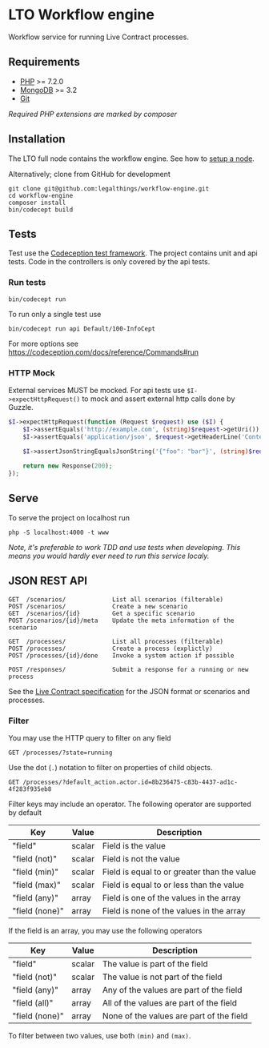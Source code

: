 # LTO Workflow engine

Workflow service for running Live Contract processes.

## Requirements

- [PHP](http://www.php.net) >= 7.2.0
- [MongoDB](http://www.mongodb.org/) >= 3.2
- [Git](http://git-scm.com)

_Required PHP extensions are marked by composer_


## Installation

The LTO full node contains the workflow engine. See how to [setup a node](https://github.com/legalthings/lto).

Alternatively; clone from GitHub for development

```
git clone git@github.com:legalthings/workflow-engine.git
cd workflow-engine
composer install
bin/codecept build
```

## Tests

Test use the [Codeception test framework](https://codeception.com/). The project contains unit and api tests. Code in the
controllers is only covered by the api tests.

### Run tests

    bin/codecept run

To run only a single test use

    bin/codecept run api Default/100-InfoCept

For more options see https://codeception.com/docs/reference/Commands#run

### HTTP Mock

External services MUST be mocked. For api tests use `$I->expectHttpRequest()` to mock and assert external http calls done by Guzzle.

```php
$I->expectHttpRequest(function (Request $request) use ($I) {
    $I->assertEquals('http://example.com', (string)$request->getUri());
    $I->assertEquals('application/json', $request->getHeaderLine('Content-Type'));

    $I->assertJsonStringEqualsJsonString('{"foo": "bar"}', (string)$request->getBody());
    
    return new Response(200);
});
```

## Serve

To serve the project on localhost run

```
php -S localhost:4000 -t www
```

_Note, it's preferable to work TDD and use tests when developing. This means you would hardly ever need to run this service
localy._


## JSON REST API

```
GET  /scenarios/             List all scenarios (filterable)
POST /scenarios/             Create a new scenario
GET  /scenarios/{id}         Get a specific scenario
POST /scenarios/{id}/meta    Update the meta information of the scenario

GET  /processes/             List all processes (filterable)
POST /processes/             Create a process (explictly)
POST /processes/{id}/done    Invoke a system action if possible

POST /responses/             Submit a response for a running or new process
```

See the [Live Contract specification](https://docs.livecontracts.io/) for the JSON format or scenarios and processes.

### Filter

You may use the HTTP query to filter on any field

    GET /processes/?state=running

Use the dot (`.`) notation to filter on properties of child objects.

    GET /processes/?default_action.actor.id=8b236475-c83b-4437-ad1c-4f283f935eb8

Filter keys may include an operator. The following operator are supported by default

Key            | Value  | Description
-------------- | ------ | ---------------------------------------------------
"field"        | scalar | Field is the value
"field (not)"  | scalar | Field is not the value
"field (min)"  | scalar | Field is equal to or greater than the value
"field (max)"  | scalar | Field is equal to or less than the value
"field (any)"  | array  | Field is one of the values in the array
"field (none)" | array  | Field is none of the values in the array

If the field is an array, you may use the following operators

Key            | Value  | Description
-------------- | ------ | ---------------------------------------------------
"field"        | scalar | The value is part of the field
"field (not)"  | scalar | The value is not part of the field
"field (any)"  | array  | Any of the values are part of the field
"field (all)"  | array  | All of the values are part of the field
"field (none)" | array  | None of the values are part of the field

To filter between two values, use both `(min)` and `(max)`.

